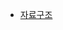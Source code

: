 - [자료구조](https://github.com/lucycato-backend/Computer-Science-O-X-Quiz/blob/main/Computer%20Science/Data%20Structure/JavaDataStructure.md)
